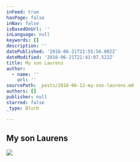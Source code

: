 ```yaml
---
inFeed: true
hasPage: false
inNav: false
isBasedOnUrl: ''
inLanguage: null
keywords: []
description: ''
datePublished: '2016-06-21T21:55:56.802Z'
dateModified: '2016-06-21T21:41:07.522Z'
title: My son Laurens
author:
  - name: ''
    url: ''
sourcePath: _posts/2016-06-12-my-son-laurens.md
authors: []
publisher: null
starred: false
_type: Blurb

---
```

## My son Laurens
![](https://the-grid-user-content.s3-us-west-2.amazonaws.com/fa0c1944-bb75-469b-b95d-ebcaf69f2286.jpg)